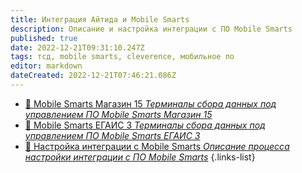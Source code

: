```yaml
---
title: Интеграция Айтида и Mobile Smarts
description: Описание и настройка интеграции с ПО Mobile Smarts
published: true
date: 2022-12-21T09:31:10.247Z
tags: тсд, mobile smarts, cleverence, мобильное по
editor: markdown
dateCreated: 2022-12-21T07:46:21.086Z
---
```


- [:blue_book: Mobile Smarts Магазин 15 *Терминалы сбора данных под управлением ПО Mobile Smarts Магазин 15*](/integrations/mobilesmarts/mag15)
- [:blue_book: Mobile Smarts ЕГАИС 3 *Терминалы сбора данных под управлением ПО Mobile Smarts ЕГАИС 3*](/integrations/mobilesmarts/egais3)
- [:green_book: Настройка интеграции с Mobile Smarts *Описание процесса настройки интеграции с ПО Mobile Smarts*](/integrations/mobilesmarts/settings)
{.links-list}
